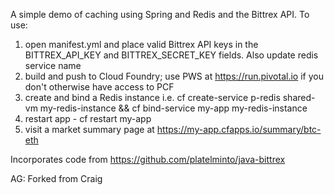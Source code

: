 A simple demo of caching using Spring and Redis and the Bittrex API.
To use:
1. open manifest.yml and place valid Bittrex API keys in the BITTREX\_API\_KEY and BITTREX\_SECRET\_KEY fields. Also update redis service name
2. build and push to Cloud Foundry; use PWS at https://run.pivotal.io if you don't otherwise have access to PCF
3. create and bind a Redis instance i.e. cf create-service p-redis shared-vm my-redis-instance && cf bind-service my-app my-redis-instance
4. restart app - cf restart my-app
5. visit a market summary page at https://my-app.cfapps.io/summary/btc-eth

Incorporates code from https://github.com/platelminto/java-bittrex

AG: Forked from Craig
